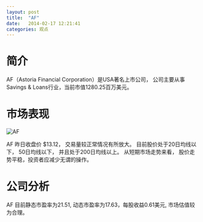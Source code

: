 ```yaml
---
layout: post
title:  "AF"
date:   2014-02-17 12:21:41
categories: 观点
---
```


# 简介
AF（Astoria Financial Corporation）是USA著名上市公司，
公司主要从事Savings & Loans行业，当前市值1280.25百万美元。

# 市场表现

![AF](http://finviz.com/chart.ashx?t=AF&ty=c&ta=1&p=d&s=l)

AF 昨日收盘价 $13.12，
交易量较正常情况有所放大。
目前股价处于20日均线以下，
50日均线以下，
并且处于200日均线以上。
从短期市场走势来看，
股价走势平稳，投资者应减少无谓的操作。

# 公司分析
AF 目前静态市盈率为21.51, 动态市盈率为17.63，每股收益0.61美元,
市场估值较为合理。
